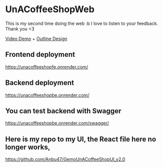# UnACoffeeShopWeb
This is my second time doing the web :b I love to listen to your feedback. Thank you <3

[Video Demo](https://drive.google.com/file/d/1KRMk8cdFWLX2J3EzyQjx-Ys2qkyh_syM/view?usp=sharing)
+
[Outline Design](https://www.figma.com/file/C08HGId4N25EqXrEnkNHcz/Outline-GemoUnACoffeeShopWeb?type=whiteboard&t=7HnaAyY1nsSrPH7Y-1)

## Frontend deployment

https://unacoffeeshopfe.onrender.com/


## Backend deployment

https://unacoffeeshopbe.onrender.com/


## You can test backend with Swagger

https://unacoffeeshopbe.onrender.com/swagger/


## Here is my repo to my UI,  the React file here no longer works, 

https://github.com/Anbu47/GemoUnACoffeeShopUI_v2.0



